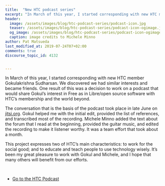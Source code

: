 ```yaml
---
title:  "New HTC podcast series"
excerpt: "In March of this year, I started corresponding with new HTC member Gokulakrishna Sudharsan. We discovered we had similar interests and became friends."
header:
  image: /assets/images/blog/htc-podcast-series/podcast-icon.jpg
  teaser: /assets/images/blog/htc-podcast-series/podcast-icon-ogimage.jpg
  og_image: /assets/images/blog/htc-podcast-series/podcast-icon-ogimage.jpg
  caption: image credits to Michele Minno
author: Pat Matsueda
last_modified_at: 2019-07-24T07+02:00
comments: true
discourse_topic_id: 4132


---
```



In March of this year, I started corresponding with new HTC member Gokulakrishna Sudharsan. We discovered we had similar interests and became friends. One result of this was a decision to work on a podcast that would share Gokul’s interest in Free as in Libre/open source software with HTC’s membership and the world beyond.

The conversation that is the basis of the podcast took place in late June on [jitsi.org](https://jitsi.org). Gokul helped me with the initial edit, provided the list of references, and transcribed most of the recording. Michele Minno added the text about the forum that I read at the beginning, provided the guitar music, and edited the recording to make it listener worthy. It was a team effort that took about a month.

This project expresses two of HTC’s main characteristics: to work for the social good; and to educate and teach people to use technology wisely. It’s been my great pleasure to work with Gokul and Michele, and I hope that many others will benefit from our efforts.

<br/>

- [Go to the HTC Podcast](/resources/podcast/)
